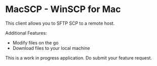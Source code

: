 # MacSCP - WinSCP for Mac

This client allows you to SFTP SCP to a remote host.

Additional Features:
- Modify files on the go
- Download files to your local machine


This is a work in progress application. Do submit your feature request.
